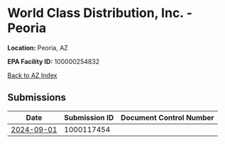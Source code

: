 # World Class Distribution, Inc. - Peoria

**Location:** Peoria, AZ

**EPA Facility ID:** 100000254832

[Back to AZ Index](../../index.md)

## Submissions

| Date | Submission ID | Document Control Number |
|------|--------------|-------------------------|
| [2024-09-01](submissions/1000117454.md) | 1000117454 |  |
